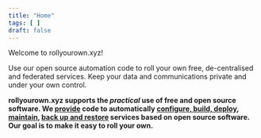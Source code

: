 ```yaml
---
title: "Home"
tags: [ ]
draft: false
---
```


Welcome to rollyourown.xyz!

Use our open source automation code to roll your own free, de-centralised and federated services. Keep your data and communications private and under your own control.

<!--more-->

**rollyourown.xyz supports the _practical_ use of free and open source software. We [provide](/rollyourown/) code to automatically [configure, build, deploy](/rollyourown/projects/how_to_deploy/), [maintain](/rollyourown/projects/how_to_maintain/), [back up and restore](/rollyourown/projects/how_to_back_up_and_restore/) services based on open source software. Our goal is to make it easy to roll your own.**
